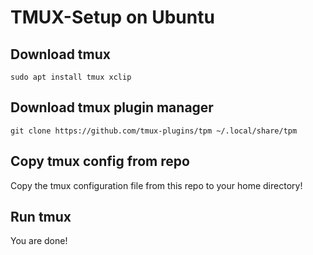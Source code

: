 # TMUX-Setup on Ubuntu

## Download tmux

``
sudo apt install tmux xclip
``

## Download tmux plugin manager

``
git clone https://github.com/tmux-plugins/tpm ~/.local/share/tpm
``

## Copy tmux config from repo

Copy the tmux configuration file from this repo to your home directory!

## Run tmux

You are done!
